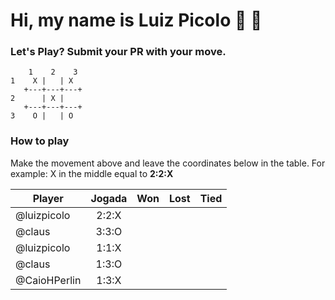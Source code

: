 # Hi, my name is Luiz Picolo 👋 👋

### Let's Play? Submit your PR with your move.

        1    2    3
    1    X |   | X
       +---+---+---+
    2      | X | 
       +---+---+---+
    3    O |   | O 

### How to play

Make the movement above and leave the coordinates below in the table. For example: X in the middle equal to **2:2:X**

|Player      | Jogada   |   Won   |  Lost  |   Tied   |
|------------|:--------:|:-------:|:------:|:--------:|
|@luizpicolo |  2:2:X   |         |        |          |
|@claus      |  3:3:O   |         |        |          |
|@luizpicolo |  1:1:X   |         |        |          |
|@claus      |  1:3:O   |         |        |          |
|@CaioHPerlin|  1:3:X   |         |        |          |
